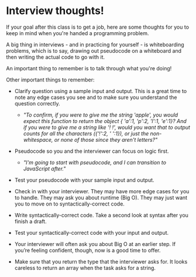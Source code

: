 # Interview thoughts!

If your goal after this class is to get a job, here are some thoughts for you to keep in mind when you're handed a programming problem.

A big thing in interviews - and in practicing for yourself - is whiteboarding problems, which is to say, drawing out pseudocode on a whiteboard and then writing the actual code to go with it.

An important thing to remember is to talk through what you're doing!

Other important things to remember:
* Clarify question using a sample input and output. This is a great time to note any edge cases you see and to make sure you understand the question correctly.
  * *"To confirm, if you were to give me the string 'apple', you would expect this function to return the object { 'a':1, 'p':2, 'l':1, 'e':1}? And if you were to give me a string like '! !', would you want that to output counts for all the characters ({'!':2, ' ':1}), or just the non-whitespace, or none of those since they aren't letters?"*


* Pseudocode so you and the interviewer can focus on logic first.
  * *"I'm going to start with pseudocode, and I can transition to JavaScript after."*

* Test your pseudocode with your sample input and output.

* Check in with your interviewer. They may have more edge cases for you to handle. They may ask you about runtime (Big O). They may just want you to move on to syntactically-correct code.

* Write syntactically-correct code. Take a second look at syntax after you finish a draft.

* Test your syntactically-correct code with your input and output.

* Your interviewer will often ask you about Big O at an earlier step. If you’re feeling confident, though, now is a good time to offer.

* Make sure that you return the type that the interviewer asks for. It looks careless to return an array when the task asks for a string.

